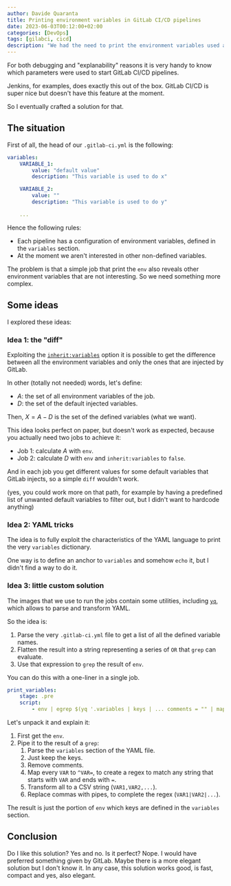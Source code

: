 ```yaml
---
author: Davide Quaranta
title: Printing environment variables in GitLab CI/CD pipelines
date: 2023-06-03T00:12:00+02:00
categories: [DevOps]
tags: [gilabci, cicd]
description: "We had the need to print the environment variables used as parameters of GitLab CI/CD pipelines. Right now there is no official straightforward way to do it, so I resorted to a tiny custom way to do it."
---
```


For both debugging and "explanability" reasons it is very handy to know which parameters were used to start GitLab CI/CD pipelines.

Jenkins, for examples, does exactly this out of the box. GitLab CI/CD is super nice but doesn't have this feature at the moment.

So I eventually crafted a solution for that.

## The situation

First of all, the head of our `.gitlab-ci.yml` is the following:

```yaml
variables:
    VARIABLE_1:
        value: "default value"
        description: "This variable is used to do x"

    VARIABLE_2:
        value: ""
        description: "This variable is used to do y"

    ...
```

Hence the following rules:

- Each pipeline has a configuration of environment variables, defined in the `variables` section.
- At the moment we aren't interested in other non-defined variables.

The problem is that a simple job that print the `env` also reveals other environment variables that are not interesting. So we need something more complex.

## Some ideas

I explored these ideas:

### Idea 1: the "diff"

Exploiting the [`inherit:variables`](https://docs.gitlab.com/ee/ci/yaml/#inheritvariables) option it is possible to get the difference between all the environment variables and only the ones that are injected by GitLab.

In other (totally not needed) words, let's define:

- $A$: the set of all environment variables of the job.
- $D$: the set of the default injected variables.

Then, $X = A - D$ is the set of the defined variables (what we want).

This idea looks perfect on paper, but doesn't work as expected, because you actually need two jobs to achieve it:

- Job 1: calculate $A$ with `env`.
- Job 2: calculate $D$ with `env` and `inherit:variables` to `false`.

And in each job you get different values for some default variables that GitLab injects, so a simple `diff` wouldn't work.

(yes, you could work more on that path, for example by having a predefined list of unwanted default variables to filter out, but I didn't want to hardcode anything)

### Idea 2: YAML tricks

The idea is to fully exploit the characteristics of the YAML language to print the very `variables` dictionary.

One way is to define an anchor to `variables` and somehow `echo` it, but I didn't find a way to do it.

### Idea 3: little custom solution

The images that we use to run the jobs contain some utilities, including [`yq`](https://github.com/mikefarah/yq), which allows to parse and transform YAML.

So the idea is:

1. Parse the very `.gitlab-ci.yml` file to get a list of all the defined variable names.
2. Flatten the result into a string representing a series of `OR` that `grep` can evaluate.
3. Use that expression to `grep` the result of `env`.

You can do this with a one-liner in a single job.

```yaml
print_variables:
    stage: .pre
    script:
        - env | egrep $(yq '.variables | keys | ... comments = "" | map("^" + . + "=") | @csv' .gitlab-ci.yml | tr "," "|")
```

Let's unpack it and explain it:

1. First get the `env`.
2. Pipe it to the result of a `grep`:
   1. Parse the `variables` section of the YAML file.
   2. Just keep the keys.
   3. Remove comments.
   4. Map every `VAR` to `^VAR=`, to create a regex to match any string that starts with `VAR` and ends with `=`.
   5. Transform all to a CSV string (`VAR1,VAR2,...`).
   6. Replace commas with pipes, to complete the regex (`VAR1|VAR2|...`).

The result is just the portion of `env` which keys are defined in the `variables` section.

## Conclusion

Do I like this solution? Yes and no. Is it perfect? Nope.
I would have preferred something given by GitLab.
Maybe there is a more elegant solution but I don't know it.
In any case, this solution works good, is fast, compact and yes, also elegant.